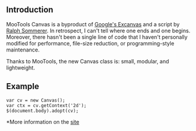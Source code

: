 Introduction 
------------

MooTools Canvas is a byproduct of [Google's Excanvas](http://excanvas.sourceforge.net/) and a script by [Ralph Sommerer](http://research.microsoft.com/users/som/blog/canvas-test.htm). In retrospect, I can't tell where one ends and one begins. Moreover, there hasn't been a single line of code that I haven't personally modified for performance, file-size reduction, or programming-style maintenance.
				
Thanks to MooTools, the new Canvas class is: small, modular, and lightweight.


Example
-------

    var cv = new Canvas();
    var ctx = cv.getContext('2d');
    $(document.body).adopt(cv);

*More information on the [site](http://ibolmo.com/projects/moocanvas/)